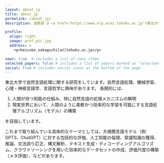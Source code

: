 ```yaml
---
layout: about_jp
title: about_jp
permalink: /about_jp/
description: 准教授 @ <a href="https://www.nlp.ecei.tohoku.ac.jp">東北大学 大学院情報科学研究科 自然言語処理研究室</a>. 

profile:
  align: right
  image: prof_pic.jpg
  address: >
    <p>keisuke.sakaguchi[at]tohoku.ac.jp</p>

news: true  # includes a list of news items
selected_papers: false # includes a list of papers marked as "selected={true}"
social: true # includes social icons at the bottom of the page
---
```


東北大学で自然言語処理に関する研究をしています。自然言語処理、機械学習、心理・神経言語学、言語哲学に興味があります。
長期的には、

1. 人間が持つ知能の仕組み、特に自然言語の処理メカニズムの解明
2. 現実世界において、人間のように柔軟かつ効率的な学習を可能にする言語処理アルゴリズム（モデル）の構築

を目指しています。

これまで取り組んでいる具体的なテーマとしては、大規模言語モデル（例: GPT3、ChatGPT）に対する包括的な評価、人工知能の倫理、常識知識の獲得、推論、文法誤り訂正、構文解析、テキスト生成・ディコーディングアルゴリズム、クラウドソーシングを用いた効率的なデータセットの作成、評価尺度の構築（メタ評価）、などがあります。

